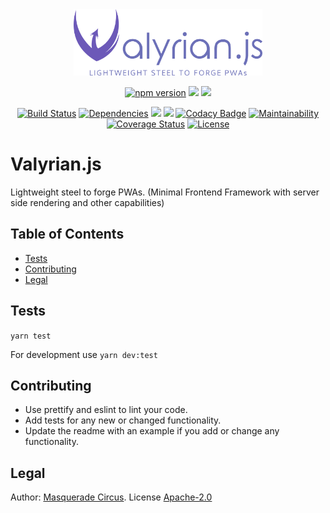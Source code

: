 <div style="text-align: center">

<img src="dist/logo.png" style="width: 60%"/>

[![npm version](https://img.shields.io/npm/v/valyrian.js.svg?style=flat)](https://npmjs.org/package/valyrian.js "View this project on npm")
![](https://img.shields.io/bundlephobia/min/valyrian.js.svg?style=flat)
![](https://img.shields.io/bundlephobia/minzip/valyrian.js.svg?style=flat)

[![Build Status](https://travis-ci.org/Masquerade-Circus/valyrian.js.svg?branch=master)](https://travis-ci.org/Masquerade-Circus/valyrian.js)
[![Dependencies](https://img.shields.io/david/masquerade-circus/valyrian.js.svg?style=flat)](https://david-dm.org/masquerade-circus/valyrian.js)
![](https://img.shields.io/github/issues/masquerade-circus/valyrian.js.svg)
![](https://img.shields.io/snyk/vulnerabilities/npm/valyrian.js.svg)
[![Codacy Badge](https://api.codacy.com/project/badge/Grade/521f72fc6d61426783692b62d64a3643)](https://www.codacy.com/app/Masquerade-Circus/valyrian.js?utm_source=github.com&utm_medium=referral&utm_content=Masquerade-Circus/valyrian.js&utm_campaign=Badge_Grade)
[![Maintainability](https://api.codeclimate.com/v1/badges/c1263dd7fb4f90194625/maintainability)](https://codeclimate.com/github/Masquerade-Circus/valyrian.js/maintainability)
[![Coverage Status](https://coveralls.io/repos/github/Masquerade-Circus/valyrian.js/badge.svg?branch=master)](https://coveralls.io/github/Masquerade-Circus/valyrian.js?branch=master)
[![License](https://img.shields.io/github/license/masquerade-circus/valyrian.js.svg)](https://github.com/masquerade-circus/valyrian.js/blob/master/LICENSE)

</div>

# Valyrian.js

Lightweight steel to forge PWAs. (Minimal Frontend Framework with server side rendering and other capabilities)

## Table of Contents

-   [Tests](#tests)
-   [Contributing](#contributing)
-   [Legal](#legal)

## Tests

`yarn test`

For development use `yarn dev:test`

## Contributing

-   Use prettify and eslint to lint your code.
-   Add tests for any new or changed functionality.
-   Update the readme with an example if you add or change any functionality.

## Legal

Author: [Masquerade Circus](http://masquerade-circus.net). License [Apache-2.0](https://opensource.org/licenses/Apache-2.0)

